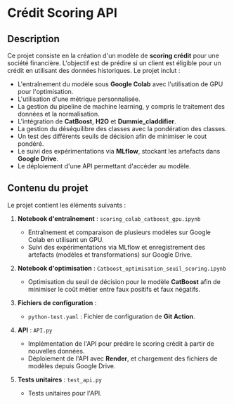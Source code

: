 # Crédit Scoring API

## Description

Ce projet consiste en la création d'un modèle de **scoring crédit** pour une société financière. L'objectif est de prédire si un client est éligible pour un crédit en utilisant des données historiques. Le projet inclut :

- L'entraînement du modèle sous **Google Colab** avec l'utilisation de GPU pour l'optimisation.
- L'utilisation d'une métrique personnalisée.
- La gestion du pipeline de machine learning, y compris le traitement des données et la normalisation.
- L'intégration de **CatBoost**, **H2O** et **Dummie_claddifier**.
- La gestion du déséquilibre des classes avec  la pondération des classes.
- Un test des différents seuils de décision afin de minimiser le cout pondéré.
- Le suivi des expérimentations via **MLflow**, stockant les artefacts dans **Google Drive**.
- Le déploiement d'une API permettant d'accéder au modèle.

## Contenu du projet

Le projet contient les éléments suivants :

1. **Notebook d'entraînement** : `scoring_colab_catboost_gpu.ipynb`
   - Entraînement et comparaison de plusieurs modèles sur Google Colab en utilisant un GPU.
   - Suivi des expérimentations via MLflow et enregistrement des artefacts (modèles et transformations) sur Google Drive.

2. **Notebook d'optimisation** : `Catboost_optimisation_seuil_scoring.ipynb`
   - Optimisation du seuil de décision pour le modèle **CatBoost** afin de minimiser le coût métier entre faux positifs et faux négatifs.

3. **Fichiers de configuration** :
   - `python-test.yaml` : Fichier de configuration de **Git Action**.

4. **API** : `API.py`
   - Implémentation de l'API pour prédire le scoring crédit à partir de nouvelles données.
   - Déploiement de l'API avec **Render**, et chargement des fichiers de modèles depuis Google Drive.

5. **Tests unitaires** : `test_api.py`
   - Tests unitaires pour l'API.







